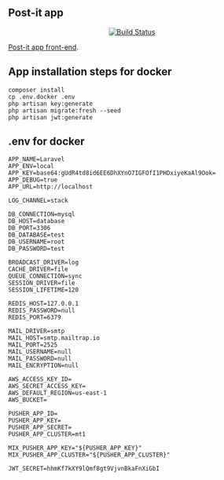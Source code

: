 ## Post-it app

<p align="center">
<a href="https://travis-ci.org/laravel/framework"><img src="https://travis-ci.org/gorapiotr/post_it_api.svg?branch=master" alt="Build Status"></a>
</p>

[Post-it app front-end](https://github.com/gorapiotr/post_it_front).

## App installation steps for docker

```
composer install
cp .env.docker .env
php artisan key:generate
php artisan migrate:fresh --seed
php artisan jwt:generate

```

## .env for docker

```
APP_NAME=Laravel
APP_ENV=local
APP_KEY=base64:gUdR4td8id6EE6DhXYnO7IGFOfI1PHDxiyeKaAl9Ook=
APP_DEBUG=true
APP_URL=http://localhost

LOG_CHANNEL=stack

DB_CONNECTION=mysql
DB_HOST=database
DB_PORT=3306
DB_DATABASE=test
DB_USERNAME=root
DB_PASSWORD=test

BROADCAST_DRIVER=log
CACHE_DRIVER=file
QUEUE_CONNECTION=sync
SESSION_DRIVER=file
SESSION_LIFETIME=120

REDIS_HOST=127.0.0.1
REDIS_PASSWORD=null
REDIS_PORT=6379

MAIL_DRIVER=smtp
MAIL_HOST=smtp.mailtrap.io
MAIL_PORT=2525
MAIL_USERNAME=null
MAIL_PASSWORD=null
MAIL_ENCRYPTION=null

AWS_ACCESS_KEY_ID=
AWS_SECRET_ACCESS_KEY=
AWS_DEFAULT_REGION=us-east-1
AWS_BUCKET=

PUSHER_APP_ID=
PUSHER_APP_KEY=
PUSHER_APP_SECRET=
PUSHER_APP_CLUSTER=mt1

MIX_PUSHER_APP_KEY="${PUSHER_APP_KEY}"
MIX_PUSHER_APP_CLUSTER="${PUSHER_APP_CLUSTER}"

JWT_SECRET=hhmKf7kXY9lQmf8gt9VjvnBkaFnXiGbI
```
